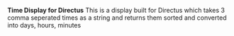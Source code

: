**Time Display for Directus**
This is a display built for Directus which takes 3 comma seperated times as a string and returns them sorted and converted into days, hours, minutes
